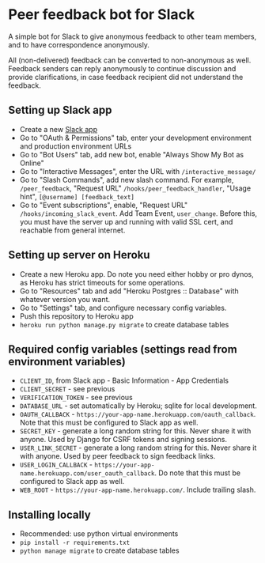 # Peer feedback bot for Slack

A simple bot for Slack to give anonymous feedback to other team members, and to have correspondence anonymously.

All (non-delivered) feedback can be converted to non-anonymous as well. Feedback senders can reply anonymously to continue discussion and provide clarifications, in case feedback recipient did not understand the feedback.

## Setting up Slack app

- Create a new [Slack app](https://api.slack.com/apps?new_app=1)
- Go to "OAuth & Permissions" tab, enter your development environment and production environment URLs
- Go to "Bot Users" tab, add new bot, enable "Always Show My Bot as Online"
- Go to "Interactive Messages", enter the URL with `/interactive_message/`
- Go to "Slash Commands", add new slash command. For example, `/peer_feedback`, "Request URL" `/hooks/peer_feedback_handler`, "Usage hint", `[@username] [feedback_text]`
- Go to "Event subscriptions", enable, "Request URL" `/hooks/incoming_slack_event`. Add Team Event, `user_change`. Before this, you must have the server up and running with valid SSL cert, and reachable from general internet.

## Setting up server on Heroku

- Create a new Heroku app. Do note you need either hobby or pro dynos, as Heroku has strict timeouts for some operations.
- Go to "Resources" tab and add "Heroku Postgres :: Database" with whatever version you want.
- Go to "Settings" tab, and configure necessary config variables.
- Push this repository to Heroku app
- `heroku run python manage.py migrate` to create database tables

## Required config variables (settings read from environment variables)

- `CLIENT_ID`, from Slack app - Basic Information - App Credentials
- `CLIENT_SECRET` - see previous
- `VERIFICATION_TOKEN` - see previous
- `DATABASE_URL` - set automatically by Heroku; sqlite for local development.
- `OAUTH_CALLBACK` - `https://your-app-name.herokuapp.com/oauth_callback`. Note that this must be configured to Slack app as well.
- `SECRET_KEY` - generate a long random string for this. Never share it with anyone. Used by Django for CSRF tokens and signing sessions.
- `USER_LINK_SECRET` - generate a long random string for this. Never share it with anyone. Used by peer feedback to sign feedback links.
- `USER_LOGIN_CALLBACK` - `https://your-app-name.herokuapp.com/user_oauth_callback`. Do note that this must be configured to Slack app as well.
- `WEB_ROOT` - `https://your-app-name.herokuapp.com/`. Include trailing slash.

## Installing locally

- Recommended: use python virtual environments
- `pip install -r requirements.txt`
- `python manage migrate` to create database tables
